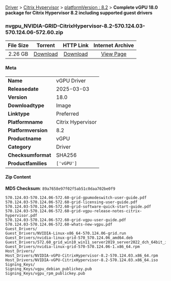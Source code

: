 
[Driver](/README.md)  >  [Citrix Hypervisor](/index/Driver/Citrix_Hypervisor.md)  >  [platformVersion : 8.2](/index/Driver/Citrix_Hypervisor/8.2.md)  >  **Complete vGPU 18.0 package for Citrix Hypervisor 8.2 including supported guest drivers**


### nvgpu_NVIDIA-GRID-CitrixHypervisor-8.2-570.124.03-570.124.06-572.60.zip

| **File Size** | **Torrent**  | **HTTP Link** | **Internet Archive** |
|:-------------:|:------------:|:-------------:|:--------------------:|
| 2.26 GB |  [Download](https://archive.org/download/nvgpu_NVIDIA-GRID-CitrixHypervisor-8.2-570.124.03-570.124.06-572.60.zip/nvgpu_NVIDIA-GRID-CitrixHypervisor-8.2-570.124.03-570.124.06-572.60.zip_archive.torrent)       | [Download](https://archive.org/compress/nvgpu_NVIDIA-GRID-CitrixHypervisor-8.2-570.124.03-570.124.06-572.60.zip) | [View Page](https://archive.org/details/nvgpu_NVIDIA-GRID-CitrixHypervisor-8.2-570.124.03-570.124.06-572.60.zip)       |

#### Meta

<table>
<tr><td><strong>Name</strong></td><td>vGPU Driver</td></tr>
<tr><td><strong>Releasedate</strong></td><td>2025-03-03</td></tr>
<tr><td><strong>Version</strong></td><td>18.0</td></tr>
<tr><td><strong>Downloadtype</strong></td><td>Image</td></tr>
<tr><td><strong>Linktype</strong></td><td>Preferred</td></tr>
<tr><td><strong>Platformname</strong></td><td>Citrix Hypervisor</td></tr>
<tr><td><strong>Platformversion</strong></td><td>8.2</td></tr>
<tr><td><strong>Productname</strong></td><td>vGPU</td></tr>
<tr><td><strong>Category</strong></td><td>Driver</td></tr>
<tr><td><strong>Checksumformat</strong></td><td>SHA256</td></tr>
<tr><td><strong>Productfamilies</strong></td><td><code>['vGPU']</code></td></tr>
</table>

#### Zip Content

**MD5 Checksum**: `89a7658e97f02f5ab51c0daa702be0f9`

```text
570.124.03-570.124.06-572.60-grid-gpumodeswitch-user-guide.pdf
570.124.03-570.124.06-572.60-grid-licensing-user-guide.pdf
570.124.03-570.124.06-572.60-grid-software-quick-start-guide.pdf
570.124.03-570.124.06-572.60-grid-vgpu-release-notes-citrix-hypervisor.pdf
570.124.03-570.124.06-572.60-grid-vgpu-user-guide.pdf
570.124.03-570.124.06-572.60-whats-new-vgpu.pdf
Guest_Drivers/
Guest_Drivers/NVIDIA-Linux-x86_64-570.124.06-grid.run
Guest_Drivers/nvidia-linux-grid-570_570.124.06_amd64.deb
Guest_Drivers/572.60_grid_win10_win11_server2019_server2022_dch_64bit_international.exe
Guest_Drivers/nvidia-linux-grid-570-570.124.06-1.x86_64.rpm
Host_Drivers/
Host_Drivers/NVIDIA-vGPU-CitrixHypervisor-8.2-570.124.03.x86_64.rpm
Host_Drivers/NVIDIA-vGPU-CitrixHypervisor-8.2-570.124.03.x86_64.iso
Signing_Keys/
Signing_Keys/vgpu_debian_publickey.pub
Signing_Keys/vgpu_rpm_publickey.pub
```